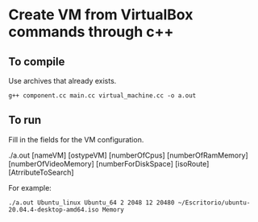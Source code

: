 # Create VM from VirtualBox commands through c++

## To compile

Use archives that already exists.

```
g++ component.cc main.cc virtual_machine.cc -o a.out
```

## To run

Fill in the fields for the VM configuration.

./a.out \[nameVM\] \[ostypeVM\] \[numberOfCpus\] \[numberOfRamMemory\] \[numberOfVideoMemory\] \[numberForDiskSpace\] \[isoRoute\] \[AtrributeToSearch\] 

For example:
```
./a.out Ubuntu_linux Ubuntu_64 2 2048 12 20480 ~/Escritorio/ubuntu-20.04.4-desktop-amd64.iso Memory
```
